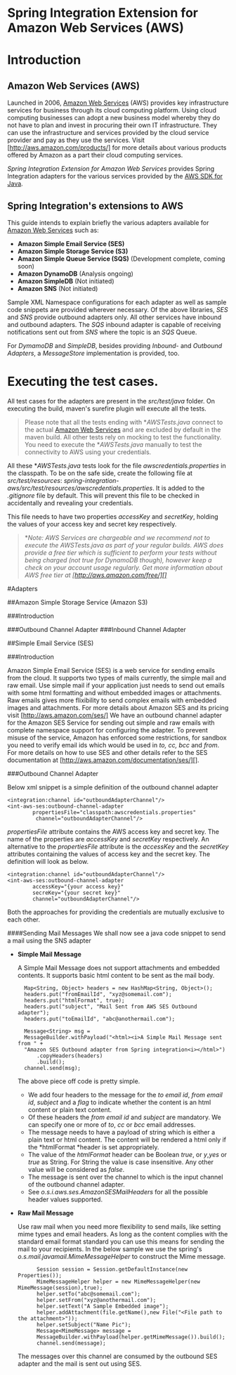 Spring Integration Extension for Amazon Web Services (AWS)
==========================================================

# Introduction

## Amazon Web Services (AWS)

Launched in 2006, [Amazon Web Services][] (AWS) provides key infrastructure services for business through its cloud computing platform. Using cloud computing businesses can adopt a new business model whereby they do not have to plan and invest in procuring their own IT infrastructure. They can use the infrastructure and services provided by the cloud service provider and pay as they use the services. Visit [http://aws.amazon.com/products/] for more details about various products offered by Amazon as a part their cloud computing services.

*Spring Integration Extension for Amazon Web Services* provides Spring Integration adapters for the various services provided by the [AWS SDK for Java][].

## Spring Integration's extensions to AWS

This guide intends to explain briefly the various adapters available for [Amazon Web Services][] such as:

* **Amazon Simple Email Service (SES)**
* **Amazon Simple Storage Service (S3)**
* **Amazon Simple Queue Service (SQS)** (Development complete, coming soon)
* **Amazon DynamoDB** (Analysis ongoing)
* **Amazon SimpleDB** (Not initiated)
* **Amazon SNS** (Not initiated)

Sample XML Namespace configurations for each adapter as well as sample code snippets are provided wherever necessary. Of the above libraries, *SES* and *SNS* provide outbound adapters only. All other services have inbound and outbound adapters. The *SQS* inbound adapter is capable of receiving notifications sent out from *SNS* where the topic is an *SQS* Queue.

For *DymamoDB* and *SimpleDB*, besides providing *Inbound*- and *Outbound Adapters*, a *MessageStore* implementation is provided, too.

# Executing the test cases.

All test cases for the adapters are present in the *src/test/java* folder. On executing the build, maven's surefire plugin will execute all the tests.

> Please note that all the tests ending with **AWSTests.java* connect to the actual [Amazon Web Services][] and are excluded by default in the maven build. All other tests rely on mocking to test the functionality. You need to execute the **AWSTests.java* manually to test the connectivity to AWS using your credentials.

All these **AWSTests.java* tests look for the file *awscredentials.properties* in the classpath. To be on the safe side, create the following file at *src/test/resources*:
*spring-integration-aws/src/test/resources/awscredentials.properties*. It is added to the *.gitignore* file by default. This will prevent this file to be checked in accidentally and revealing your credentials.

This file needs to have two properties *accessKey* and *secretKey*, holding the values of your access key and secret key respectively.

> **Note: AWS Services are chargeable and we recommend not to execute the **AWSTests.java* as part of your regular builds. AWS does provide a free tier which is sufficient to perform your tests without being charged (not true for DynamoDB though), however keep a check on your account usage regularly. Get more information about AWS free tier at [http://aws.amazon.com/free/][]**

#Adapters

##Amazon Simple Storage Service (Amazon S3)

###Introduction

###Outbound Channel Adapter
###Inbound Channel Adapter

##Simple Email Service (SES)

###Introduction

Amazon Simple Email Service (SES) is a web service for sending emails from the cloud. It supports two types of mails currently, the simple mail and raw email.
Use simple mail if your application just needs to send out emails with some html formatting and without embedded images or attachments. Raw emails gives more flixibility to
send complex emails with embedded images and attachments.
For more details about Amazon SES and its pricing visit [http://aws.amazon.com/ses/]
We have an outbound channel adapter for the Amazon SES Service for sending out simple and raw emails with complete namespace support for configuring the adapter.
To prevent misuse of the service, Amazon has enforced some restrictions, for sandbox you need to verify email ids which would be used in *to, cc, bcc* and *from*. For more details on how to use SES and
other details refer to the SES documentation at [http://aws.amazon.com/documentation/ses/][].

###Outbound Channel Adapter

Below xml snippet is a simple definition of the outbound channel adapter


	<integration:channel id="outboundAdapterChannel"/>
	<int-aws-ses:outbound-channel-adapter
			propertiesFile="classpath:awscredentials.properties"
			 channel="outboundAdapterChannel"/>


*propertiesFile* attribute contains the AWS access key and secret key. The
name of the properties are *accessKey* and *secretKey* respectively.
An alternative to the *propertiesFile* attribute is the *accessKey* and the
*secretKey* attributes containing the values of access key and the secret key. The definition will look as below.

	<integration:channel id="outboundAdapterChannel"/>
	<int-aws-ses:outbound-channel-adapter
			accessKey="{your access key}"
			secreKey="{your secret key}"
			channel="outboundAdapterChannel"/>

Both the approaches for providing the credentials are mutually exclusive to each other.

####Sending Mail Messages
We shall now see a java code snippet to send a mail using the SNS adapter


* **Simple Mail Message**

	A Simple Mail Message does not support attachments and embedded contents. It supports basic html content to be sent as the mail body.

		Map<String, Object> headers = new HashMap<String, Object>();
		headers.put("fromEmailId", "xyz@somemail.com");
		headers.put("htmlFormat", true);
		headers.put("subject", "Mail Sent from AWS SES Outbound adapter");
		headers.put("toEmailId", "abc@anothermail.com");

		Message<String> msg =
		MessageBuilder.withPayload("<html><i>A Simple Mail Message sent from " +
		"Amazon SES Outbound adapter from Spring integration<i></html>")
			.copyHeaders(headers)
			.build();
		channel.send(msg);

	The above piece off code is pretty simple.
	 * We add four headers to the message for the *to email id*, *from email id*, *subject* and a *flag* to indicate whether the content is an html content or plain text content.
	 * Of these headers the *from email id* and *subject* are mandatory. We can specify one or more of *to*, *cc* or *bcc* email addresses.
	 * The message needs to have a payload of string which is either a plain
	  text or html content. The content will be rendered a html only if the
	 *htmlFormat *header is set appropriately.
	 * The value of the *htmlFormat* header can be Boolean *true*, or *y*,*yes*
	  or *true* as String. For String the value is case insensitive. Any other value will be considered as *false*.
	 * The message is sent over the channel to which is the input channel of
	 the outbound channel adapter.
	 * See *o.s.i.aws.ses.AmazonSESMailHeaders* for all the possible header values supported.

* **Raw Mail Message**

	Use raw mail when you need more flexibility to send mails, like setting mime types and email headers. As long as the content complies with the standard email format standard you can use this means for sending the mail to your recipients. In the below sample we use the spring's *o.s.mail.javamail.MimeMessageHelper* to construct the Mime message.

			Session session = Session.getDefaultInstance(new Properties());
			MimeMessageHelper helper = new MimeMessageHelper(new MimeMessage(session),true);
			helper.setTo("abc@somemail.com");
			helper.setFrom("xyz@anothermail.com");
			helper.setText("A Sample Embedded image");
			helper.addAttachment(file.getName(),new File("<File path to the attachment>"));
			helper.setSubject("Name Pic");
			Message<MimeMessage> message =
			MessageBuilder.withPayload(helper.getMimeMessage()).build();
			channel.send(message);

	The messages over this channel are consumed by the outbound SES adapter and the mail is sent out using SES.

[AWS SDK for Java]: http://aws.amazon.com/sdkforjava/
[Amazon Web Services]: http://aws.amazon.com/
[http://aws.amazon.com/products/]: http://aws.amazon.com/products/
[http://aws.amazon.com/ses/]: http://aws.amazon.com/ses/
[http://aws.amazon.com/documentation/ses/]: http://aws.amazon.com/documentation/ses/
[http://aws.amazon.com/free/]: http://aws.amazon.com/free/